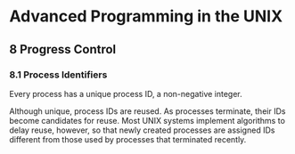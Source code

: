 # Advanced Programming in the UNIX

## 8 Progress Control
### 8.1 Process Identifiers
Every process has a unique process ID, a non-negative integer.

Although unique, process IDs are reused. As processes terminate, their IDs become candidates for reuse. Most UNIX systems implement algorithms to delay reuse, however, so that newly created processes are assigned IDs different from those used by processes that terminated recently.